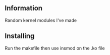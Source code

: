 ## Information
Random kernel modules I've made

## Installing
Run the makefile then use insmod on the .ko file

